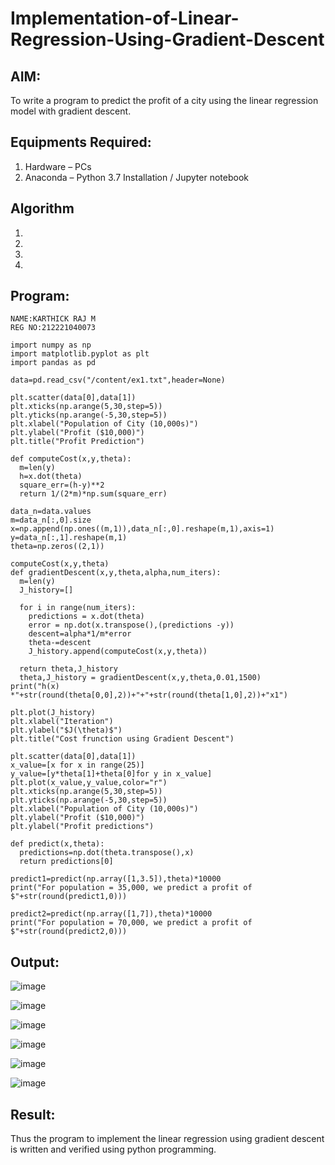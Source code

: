 # Implementation-of-Linear-Regression-Using-Gradient-Descent

## AIM:
To write a program to predict the profit of a city using the linear regression model with gradient descent.

## Equipments Required:
1. Hardware – PCs
2. Anaconda – Python 3.7 Installation / Jupyter notebook

## Algorithm
1. 
2. 
3. 
4. 

## Program:
```
NAME:KARTHICK RAJ M 
REG NO:212221040073
```
```
import numpy as np
import matplotlib.pyplot as plt
import pandas as pd

data=pd.read_csv("/content/ex1.txt",header=None)

plt.scatter(data[0],data[1])
plt.xticks(np.arange(5,30,step=5))
plt.yticks(np.arange(-5,30,step=5))
plt.xlabel("Population of City (10,000s)")
plt.ylabel("Profit ($10,000)")
plt.title("Profit Prediction")

def computeCost(x,y,theta):
  m=len(y)
  h=x.dot(theta)
  square_err=(h-y)**2
  return 1/(2*m)*np.sum(square_err)
  
data_n=data.values
m=data_n[:,0].size
x=np.append(np.ones((m,1)),data_n[:,0].reshape(m,1),axis=1)
y=data_n[:,1].reshape(m,1)
theta=np.zeros((2,1))

computeCost(x,y,theta)
def gradientDescent(x,y,theta,alpha,num_iters):
  m=len(y)
  J_history=[]

  for i in range(num_iters):
    predictions = x.dot(theta)
    error = np.dot(x.transpose(),(predictions -y))
    descent=alpha*1/m*error
    theta-=descent
    J_history.append(computeCost(x,y,theta))

  return theta,J_history
  theta,J_history = gradientDescent(x,y,theta,0.01,1500)
print("h(x) *"+str(round(theta[0,0],2))+"+"+str(round(theta[1,0],2))+"x1")

plt.plot(J_history)
plt.xlabel("Iteration")
plt.ylabel("$J(\theta)$")
plt.title("Cost frunction using Gradient Descent")

plt.scatter(data[0],data[1])
x_value=[x for x in range(25)]
y_value=[y*theta[1]+theta[0]for y in x_value]
plt.plot(x_value,y_value,color="r")
plt.xticks(np.arange(5,30,step=5))
plt.yticks(np.arange(-5,30,step=5))
plt.xlabel("Population of City (10,000s)")
plt.ylabel("Profit ($10,000)")
plt.ylabel("Profit predictions")

def predict(x,theta):
  predictions=np.dot(theta.transpose(),x)
  return predictions[0]

predict1=predict(np.array([1,3.5]),theta)*10000
print("For population = 35,000, we predict a profit of $"+str(round(predict1,0)))

predict2=predict(np.array([1,7]),theta)*10000
print("For population = 70,000, we predict a profit of $"+str(round(predict2,0)))
```

## Output:
![image](https://github.com/KARTHICKRAJM84/Implementation-of-Linear-Regression-Using-Gradient-Descent/assets/128134963/30f04ea4-b9db-46f0-9ba6-4ee23b4d15db)



![image](https://github.com/KARTHICKRAJM84/Implementation-of-Linear-Regression-Using-Gradient-Descent/assets/128134963/90fecdc8-7eb5-4fe0-942c-4248b0251c38)




![image](https://github.com/KARTHICKRAJM84/Implementation-of-Linear-Regression-Using-Gradient-Descent/assets/128134963/272faec1-7e51-4896-879e-f8afb520a41e)




![image](https://github.com/KARTHICKRAJM84/Implementation-of-Linear-Regression-Using-Gradient-Descent/assets/128134963/fd36e06c-2c10-4ee0-853b-faef352b34be)





![image](https://github.com/KARTHICKRAJM84/Implementation-of-Linear-Regression-Using-Gradient-Descent/assets/128134963/796f9536-3309-4bce-9a67-203c20b43658)



![image](https://github.com/KARTHICKRAJM84/Implementation-of-Linear-Regression-Using-Gradient-Descent/assets/128134963/14a94a6c-3813-4c9d-8ae8-64db3d2344a7)


## Result:
Thus the program to implement the linear regression using gradient descent is written and verified using python programming.
